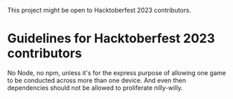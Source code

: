 This project might be open to Hacktoberfest 2023 contributors.

# Guidelines for Hacktoberfest 2023 contributors

No Node, no npm, unless it's for the express purpose of allowing one game to be 
conducted across more than one device. And even then dependencies should not be 
allowed to proliferate nilly-willy.
